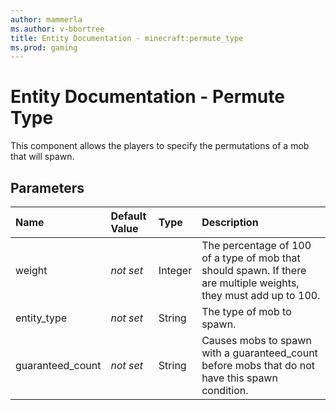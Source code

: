 ```yaml
---
author: mammerla
ms.author: v-bbortree
title: Entity Documentation - minecraft:permute_type
ms.prod: gaming
---
```


# Entity Documentation - Permute Type

This component allows the players to specify the permutations of a mob that will spawn.

## Parameters

|Name|Default Value |Type |Description |
|:-----------|:-----------|:-----------|:-----------|
|weight| *not set* |Integer | The percentage of 100 of a type of mob that should spawn. If there are multiple weights, they must add up to 100. |
|entity_type| *not set* |String | The type of mob to spawn. |
|guaranteed_count| *not set* | String|  Causes mobs to spawn with a guaranteed_count before mobs that do not have this spawn condition.|
